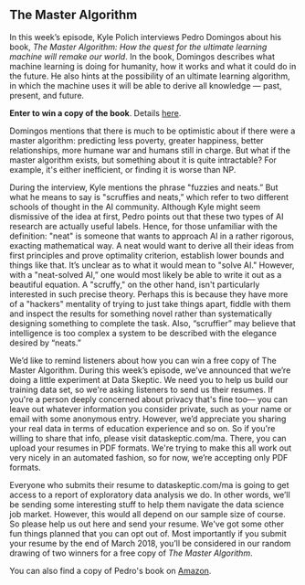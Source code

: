 ## The Master Algorithm

In this week’s episode, Kyle Polich interviews Pedro Domingos about his book, *The Master Algorithm: How the quest for the ultimate learning machine will remake our world*. In the book, Domingos describes what machine learning is doing for humanity, how it works and what it could do in the future. He also hints at the possibility of an ultimate learning algorithm, in which the machine uses it will be able to derive all knowledge — past, present, and future. 

**Enter to win a copy of the book**. Details [here](https://dataskeptic.com/ma).

Domingos mentions that there is much to be optimistic about if there were a master algorithm: predicting less poverty, greater happiness, better relationships, more humane war and humans still in charge. But what if the master algorithm exists, but something about it is quite intractable? For example, it's either inefficient, or finding it is worse than NP. 

During the interview, Kyle mentions the phrase "fuzzies and neats.” But what he means to say is "scruffies and neats,” which refer to two different schools of thought in the AI community. Although Kyle might seem dismissive of the idea at first, Pedro points out that these two types of AI research are actually useful labels. Hence, for those unfamiliar with the definition: "neat" is someone that wants to approach AI in a rather rigorous, exacting mathematical way. A neat would want to derive all their ideas from first principles and prove optimality criterion, establish lower bounds and things like that. It’s unclear as to what it would mean to "solve AI." However, with a "neat-solved AI,” one would most likely be able to write it out as a beautiful equation. A "scruffy," on the other hand, isn't particularly interested in such precise theory. Perhaps this is because they have more of a "hackers" mentality of trying to just take things apart, fiddle with them and inspect the results for something novel rather than systematically designing something to complete the task. Also, “scruffier” may believe that intelligence is too complex a system to be described with the elegance desired by “neats.”

We’d like to remind listeners about how you can win a free copy of The Master Algorithm. During this week’s episode, we’ve announced that we’re doing a little experiment at Data Skeptic. We need you to help us build our training data set, so we're asking listeners to send us their resumes. If you're a person deeply concerned about privacy that's fine too— you can leave out whatever information you consider private, such as your name or email with some anonymous entry. However, we’d appreciate you sharing your real data in terms of education experience and so on. So if you're willing to share that info, please visit dataskeptic.com/ma. There, you can upload your resumes in PDF formats. We're trying to make this all work out very nicely in an automated fashion, so for now, we’re accepting only PDF formats. 

Everyone who submits their resume to dataskeptic.com/ma is going to get access to a report of exploratory data analysis we do. In other words, we’ll be sending some interesting stuff to help them navigate the data science job market. However, this would all depend on our sample size of course. So please help us out here and send your resume. We've got some other fun things planned that you can opt out of. Most importantly if you submit your resume by the end of March 2018, you’ll be considered in our random drawing of two winners for a free copy of *The Master Algorithm*. 

You can also find a copy of Pedro's book on [Amazon](https://www.amazon.com/Master-Algorithm-Ultimate-Learning-Machine/dp/0465094279/ref=sr_1_1?ie=UTF8&qid=1521163840&sr=8-1&keywords=the+master+algorithm).

